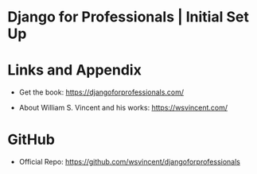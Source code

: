 # Django for Professionals | Initial Set Up



Links and Appendix
========================================================

- Get the book: https://djangoforprofessionals.com/

- About William S. Vincent and his works: https://wsvincent.com/

GitHub
========================================================

- Official Repo: https://github.com/wsvincent/djangoforprofessionals
